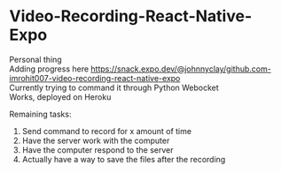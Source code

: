 # Video-Recording-React-Native-Expo  
Personal thing  
Adding progress here https://snack.expo.dev/@johnnyclay/github.com-imrohit007-video-recording-react-native-expo  
Currently trying to command it through Python Webocket  
Works, deployed on Heroku

Remaining tasks:
1. Send command to record for x amount of time
2. Have the server work with the computer
3. Have the computer respond to the server
4. Actually have a way to save the files after the recording
